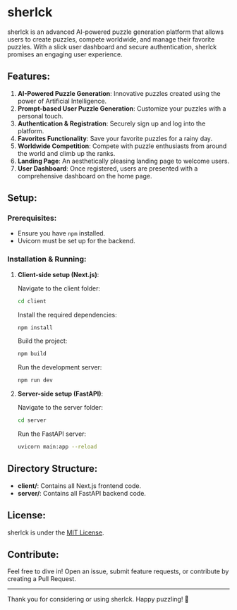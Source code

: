 # sherlck

sherlck is an advanced AI-powered puzzle generation platform that allows users to create puzzles, compete worldwide, and manage their favorite puzzles. With a slick user dashboard and secure authentication, sherlck promises an engaging user experience.

## Features:

1. **AI-Powered Puzzle Generation**: Innovative puzzles created using the power of Artificial Intelligence.
2. **Prompt-based User Puzzle Generation**: Customize your puzzles with a personal touch.
3. **Authentication & Registration**: Securely sign up and log into the platform.
4. **Favorites Functionality**: Save your favorite puzzles for a rainy day.
5. **Worldwide Competition**: Compete with puzzle enthusiasts from around the world and climb up the ranks.
6. **Landing Page**: An aesthetically pleasing landing page to welcome users.
7. **User Dashboard**: Once registered, users are presented with a comprehensive dashboard on the home page.

## Setup:

### Prerequisites:

- Ensure you have `npm` installed.
- Uvicorn must be set up for the backend.

### Installation & Running:

1. **Client-side setup (Next.js)**:

   Navigate to the client folder:
   ```bash
   cd client
   ```

   Install the required dependencies:
   ```bash
   npm install
   ```

   Build the project:
   ```bash
   npm build
   ```

   Run the development server:
   ```bash
   npm run dev
   ```

2. **Server-side setup (FastAPI)**:

   Navigate to the server folder:
   ```bash
   cd server
   ```

   Run the FastAPI server:
   ```bash
   uvicorn main:app --reload
   ```

## Directory Structure:

- **client/**: Contains all Next.js frontend code.
- **server/**: Contains all FastAPI backend code.

## License:

sherlck is under the [MIT License](LICENSE).

## Contribute:

Feel free to dive in! Open an issue, submit feature requests, or contribute by creating a Pull Request.

---

Thank you for considering or using sherlck. Happy puzzling! 🧩
